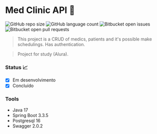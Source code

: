 # Med Clinic API 🏥

![GitHub repo size](https://img.shields.io/github/repo-size/Tsuda12/med-clinic-api?style=for-the-badge)
![GitHub language count](https://img.shields.io/github/languages/count/Tsuda12/med-clinic-api?style=for-the-badge)
![Bitbucket open issues](https://img.shields.io/bitbucket/issues/Tsuda12/med-clinic-api?style=for-the-badge)
![Bitbucket open pull requests](https://img.shields.io/bitbucket/pr-raw/Tsuda12/med-clinic-api?style=for-the-badge)

> This project is a CRUD of medics, patients and it's possible make schedulings. Has authentication.

> Project for study (Alura). 

### Status 📈
- [x] Em desenvolvimento
- [x] Concluído

### Tools
- Java 17
- Spring Boot 3.3.5
- Postgresql 16
- Swagger 2.0.2
